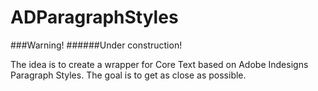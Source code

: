 ADParagraphStyles
=================

###Warning!
######Under construction!

The idea is to create a wrapper for Core Text based on Adobe Indesigns Paragraph Styles. The goal is to get as close as possible.
